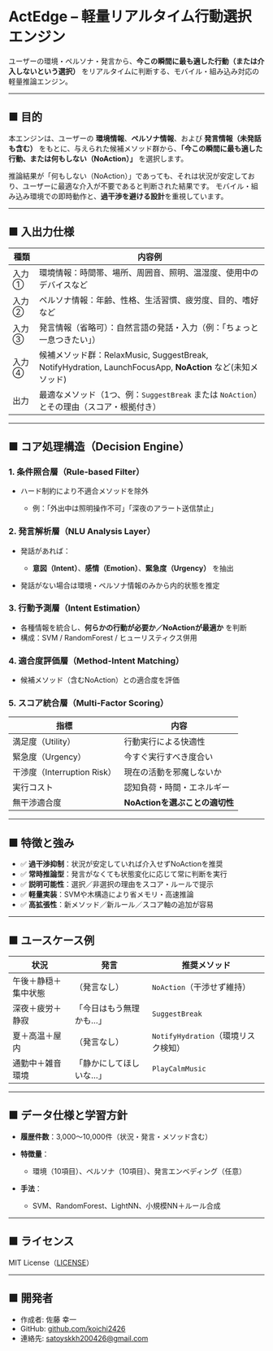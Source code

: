 # ActEdge – 軽量リアルタイム行動選択エンジン

ユーザーの環境・ペルソナ・発言から、**今この瞬間に最も適した行動（または介入しないという選択）** をリアルタイムに判断する、モバイル・組み込み対応の軽量推論エンジン。

---

## ■ 目的

本エンジンは、ユーザーの **環境情報**、**ペルソナ情報**、および **発言情報（未発話も含む）** をもとに、与えられた候補メソッド群から、**「今この瞬間に最も適した行動、または何もしない（NoAction）」** を選択します。

推論結果が「何もしない（NoAction）」であっても、それは状況が安定しており、ユーザーに最適な介入が不要であると判断された結果です。
モバイル・組み込み環境での即時動作と、**過干渉を避ける設計**を重視しています。

---

## ■ 入出力仕様

| 種類  | 内容例                                                                                |
| --- | ---------------------------------------------------------------------------------- |
| 入力① | 環境情報：時間帯、場所、周囲音、照明、温湿度、使用中のデバイスなど                                                  |
| 入力② | ペルソナ情報：年齢、性格、生活習慣、疲労度、目的、嗜好など                                                      |
| 入力③ | 発言情報（省略可）：自然言語の発話・入力（例：「ちょっと一息つきたい」）                                               |
| 入力④ | 候補メソッド群：RelaxMusic, SuggestBreak, NotifyHydration, LaunchFocusApp, **NoAction** など(未知メソッド) |
| 出力  | 最適なメソッド（1つ、例：`SuggestBreak` または `NoAction`）とその理由（スコア・根拠付き）                         |

---

## ■ コア処理構造（Decision Engine）

### 1. 条件照合層（Rule-based Filter）

* ハード制約により不適合メソッドを除外

  * 例：「外出中は照明操作不可」「深夜のアラート送信禁止」

### 2. 発言解析層（NLU Analysis Layer）

* 発話があれば：

  * **意図（Intent）**、**感情（Emotion）**、**緊急度（Urgency）** を抽出
* 発話がない場合は環境・ペルソナ情報のみから内的状態を推定

### 3. 行動予測層（Intent Estimation）

* 各種情報を統合し、**何らかの行動が必要か／NoActionが最適か** を判断
* 構成：SVM / RandomForest / ヒューリスティクス併用

### 4. 適合度評価層（Method-Intent Matching）

* 候補メソッド（含むNoAction）との適合度を評価

### 5. スコア統合層（Multi-Factor Scoring）

| 指標                     | 内容                    |
| ---------------------- | --------------------- |
| 満足度（Utility）           | 行動実行による快適性            |
| 緊急度（Urgency）           | 今すぐ実行すべき度合い           |
| 干渉度（Interruption Risk） | 現在の活動を邪魔しないか          |
| 実行コスト                  | 認知負荷・時間・エネルギー         |
| 無干渉適合度                 | **NoActionを選ぶことの適切性** |

---

## ■ 特徴と強み

* ✅ **過干渉抑制**：状況が安定していれば介入せずNoActionを推奨
* ✅ **常時推論型**：発言がなくても状態変化に応じて常に判断を実行
* ✅ **説明可能性**：選択／非選択の理由をスコア・ルールで提示
* ✅ **軽量実装**：SVMや木構造により省メモリ・高速推論
* ✅ **高拡張性**：新メソッド／新ルール／スコア軸の追加が容易

---

## ■ ユースケース例

| 状況         | 発言           | 推奨メソッド                     |
| ---------- | ------------ | -------------------------- |
| 午後＋静穏＋集中状態 | （発言なし）       | `NoAction`（干渉せず維持）         |
| 深夜＋疲労＋静寂   | 「今日はもう無理かも…」 | `SuggestBreak`             |
| 夏＋高温＋屋内    | （発言なし）       | `NotifyHydration`（環境リスク検知） |
| 通勤中＋雑音環境   | 「静かにしてほしいな…」 | `PlayCalmMusic`            |

---

## ■ データ仕様と学習方針

* **履歴件数**：3,000〜10,000件（状況・発言・メソッド含む）
* **特徴量**：

  * 環境（10項目）、ペルソナ（10項目）、発言エンベディング（任意）
* **手法**：

  * SVM、RandomForest、LightNN、小規模NN＋ルール合成

---

## ■ ライセンス

MIT License（[LICENSE](./LICENSE)）

---

## ■ 開発者

* 作成者: 佐藤 幸一
* GitHub: [github.com/koichi2426](https://github.com/koichi2426)
* 連絡先: [satoyskkh200426@gmail.com](mailto:satoyskkh200426@gmail.com)